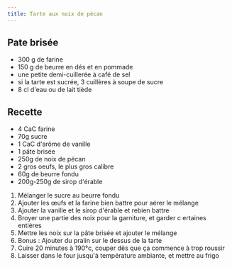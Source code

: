 ```yaml
---
title: Tarte aux noix de pécan
---
```


## Pate brisée

-   300 g de farine
-   150 g de beurre en dés et en pommade
-   une petite demi-cuillerée à café de sel
-   si la tarte est sucrée, 3 cuillères à soupe de sucre
-   8 cl d'eau ou de lait tiède

## Recette

-   4 CaC farine
-   70g sucre
-   1 CaC d'arôme de vanille
-   1 pâte brisée
-   250g de noix de pécan
-   2 gros oeufs, le plus gros calibre
-   60g de beurre fondu
-   200g-250g de sirop d'érable

1.  Mélanger le sucre au beurre fondu
2.  Ajouter les œufs et la farine bien battre pour aérer le mélange
3.  Ajouter la vanille et le sirop d'érable et rebien battre
4.  Broyer une partie des noix pour la garniture, et garder c ertaines
    entières
5.  Mettre les noix sur la pâte brisée et ajouter le mélange
6.  Bonus : Ajouter du pralin sur le dessus de la tarte
7.  Cuire 20 minutes à 190°c, couper dès que ça commence à trop roussir
8.  Laisser dans le four jusqu'à température ambiante, et mettre au
    frigo
